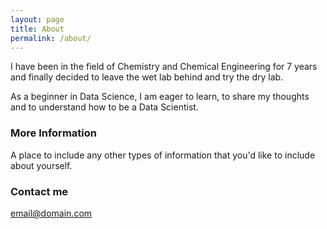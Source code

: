 ```yaml
---
layout: page
title: About
permalink: /about/
---
```


I have been in the field of Chemistry and Chemical Engineering for 7 years and finally decided to leave the wet lab behind and try the dry lab.

As a beginner in Data Science, I am eager to learn, to share my thoughts and to understand how to be a Data Scientist. 


### More Information

A place to include any other types of information that you'd like to include about yourself.

### Contact me

[email@domain.com](mailto:lyyu.pku@gmail.com)
